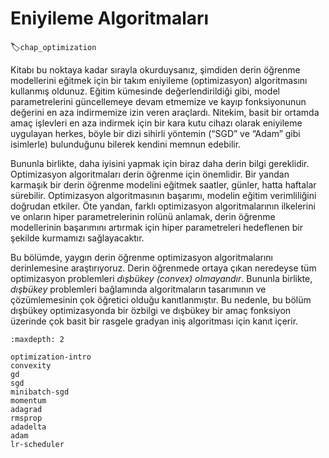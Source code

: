 # Eniyileme Algoritmaları
:label:`chap_optimization`

Kitabı bu noktaya kadar sırayla okurduysanız, şimdiden derin öğrenme modellerini eğitmek için bir takım eniyileme (optimizasyon) algoritmasını kullanmış oldunuz. Eğitim kümesinde değerlendirildiği gibi, model parametrelerini güncellemeye devam etmemize ve kayıp fonksiyonunun değerini en aza indirmemize izin veren araçlardı. Nitekim, basit bir ortamda amaç işlevleri en aza indirmek için bir kara kutu cihazı olarak eniyileme uygulayan herkes, böyle bir dizi sihirli yöntemin (“SGD” ve “Adam” gibi isimlerle) bulunduğunu bilerek kendini memnun edebilir. 

Bununla birlikte, daha iyisini yapmak için biraz daha derin bilgi gereklidir. Optimizasyon algoritmaları derin öğrenme için önemlidir. Bir yandan karmaşık bir derin öğrenme modelini eğitmek saatler, günler, hatta haftalar sürebilir. Optimizasyon algoritmasının başarımı, modelin eğitim verimliliğini doğrudan etkiler. Öte yandan, farklı optimizasyon algoritmalarının ilkelerini ve onların hiper parametrelerinin rolünü anlamak, derin öğrenme modellerinin başarımını artırmak için hiper parametreleri hedeflenen bir şekilde kurmamızı sağlayacaktır. 

Bu bölümde, yaygın derin öğrenme optimizasyon algoritmalarını derinlemesine araştırıyoruz. Derin öğrenmede ortaya çıkan neredeyse tüm optimizasyon problemleri *dışbükey (convex) olmayandır*. Bununla birlikte, *dışbükey* problemleri bağlamında algoritmaların tasarımının ve çözümlemesinin çok öğretici olduğu kanıtlanmıştır. Bu nedenle, bu bölüm dışbükey optimizasyonda bir özbilgi ve dışbükey bir amaç fonksiyon üzerinde çok basit bir rasgele gradyan iniş algoritması için kanıt içerir.

```toc
:maxdepth: 2

optimization-intro
convexity
gd
sgd
minibatch-sgd
momentum
adagrad
rmsprop
adadelta
adam
lr-scheduler
```
